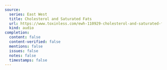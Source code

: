 ```yaml
---
source:
  series: East West
  title: Cholesterol and Saturated Fats
  url: https://www.toxinless.com/ewh-110929-cholesterol-and-saturated-fats.mp3
  kind: audio
completion:
  content: false
  content-verified: false
  mentions: false
  issues: false
  notes: false
  timestamps: false
---
```

